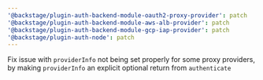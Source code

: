```yaml
---
'@backstage/plugin-auth-backend-module-oauth2-proxy-provider': patch
'@backstage/plugin-auth-backend-module-aws-alb-provider': patch
'@backstage/plugin-auth-backend-module-gcp-iap-provider': patch
'@backstage/plugin-auth-node': patch
---
```


Fix issue with `providerInfo` not being set properly for some proxy providers, by making `providerInfo` an explicit optional return from `authenticate`
